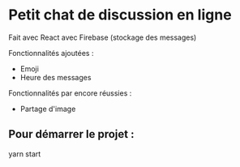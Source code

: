 # Petit chat de discussion en ligne

Fait avec React avec Firebase (stockage des messages)

Fonctionnalités ajoutées : 
- Emoji
- Heure des messages

Fonctionnalités par encore réussies :
- Partage d'image

## Pour démarrer le projet :

yarn start 
